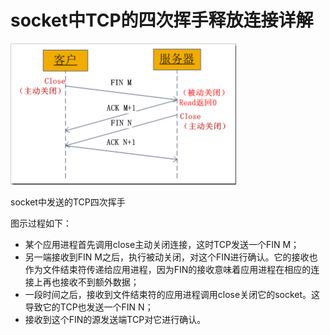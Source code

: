 # socket中TCP的四次挥手释放连接详解

![image-20201125161851349](https://raw.githubusercontent.com/1471246901/myblog/master/img/image-20201125161851349.png)

socket中发送的TCP四次挥手

图示过程如下：

-   某个应用进程首先调用close主动关闭连接，这时TCP发送一个FIN M；
-   另一端接收到FIN M之后，执行被动关闭，对这个FIN进行确认。它的接收也作为文件结束符传递给应用进程，因为FIN的接收意味着应用进程在相应的连接上再也接收不到额外数据；
-   一段时间之后，接收到文件结束符的应用进程调用close关闭它的socket。这导致它的TCP也发送一个FIN N；
-   接收到这个FIN的源发送端TCP对它进行确认。